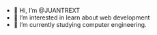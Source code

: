 - 👋 Hi, I’m @JUANTREXT
- 👀 I’m interested in learn about web development
- 🌱 I’m currently studying computer engineering.
<!---
JUANTREXT/JUANTREXT is a ✨ special ✨ repository because its `README.md` (this file) appears on your GitHub profile.
You can click the Preview link to take a look at your changes.
--->
